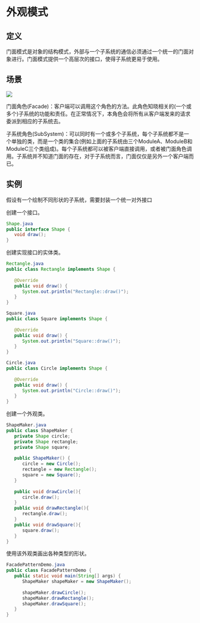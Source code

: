 # 外观模式

## 定义

门面模式是对象的结构模式，外部与一个子系统的通信必须通过一个统一的门面对象进行。门面模式提供一个高层次的接口，使得子系统更易于使用。

## 场景

![](https://imgconvert.csdnimg.cn/aHR0cDovL3VwbG9hZC1pbWFnZXMuamlhbnNodS5pby91cGxvYWRfaW1hZ2VzLzk0NDM2NS1mOGExOWY3Y2M5NzcxYTcxLnBuZz9pbWFnZU1vZ3IyL2F1dG8tb3JpZW50L3N0cmlwJTdDaW1hZ2VWaWV3Mi8yL3cvMTI0MA)

门面角色(Facade)：客户端可以调用这个角色的方法。此角色知晓相关的(一个或多个)子系统的功能和责任。在正常情况下，本角色会将所有从客户端发来的请求委派到相应的子系统去。

子系统角色(SubSystem)：可以同时有一个或多个子系统，每个子系统都不是一个单独的类，而是一个类的集合(例如上面的子系统由三个ModuleA、ModuleB和ModuleC三个类组成)。每个子系统都可以被客户端直接调用，或者被门面角色调用。子系统并不知道门面的存在，对于子系统而言，门面仅仅是另外一个客户端而已。

## 实例

假设有一个绘制不同形状的子系统，需要封装一个统一对外接口

创建一个接口。

```java
Shape.java
public interface Shape {
   void draw();
}
```


创建实现接口的实体类。

```java
Rectangle.java
public class Rectangle implements Shape {
 
   @Override
   public void draw() {
      System.out.println("Rectangle::draw()");
   }
}

Square.java
public class Square implements Shape {
 
   @Override
   public void draw() {
      System.out.println("Square::draw()");
   }
}

Circle.java
public class Circle implements Shape {
 
   @Override
   public void draw() {
      System.out.println("Circle::draw()");
   }
}
```

创建一个外观类。

```java
ShapeMaker.java
public class ShapeMaker {
   private Shape circle;
   private Shape rectangle;
   private Shape square;
 
   public ShapeMaker() {
      circle = new Circle();
      rectangle = new Rectangle();
      square = new Square();
   }
 
   public void drawCircle(){
      circle.draw();
   }
   public void drawRectangle(){
      rectangle.draw();
   }
   public void drawSquare(){
      square.draw();
   }
}
```

使用该外观类画出各种类型的形状。

```java
FacadePatternDemo.java
public class FacadePatternDemo {
   public static void main(String[] args) {
      ShapeMaker shapeMaker = new ShapeMaker();
 
      shapeMaker.drawCircle();
      shapeMaker.drawRectangle();
      shapeMaker.drawSquare();      
   }
}
```


